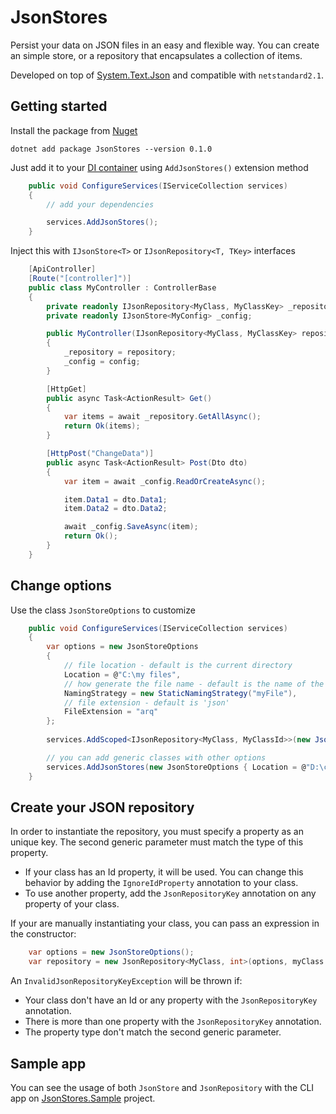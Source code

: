 ﻿# JsonStores

Persist your data on JSON files in an easy and flexible way. You can create an simple store, or a repository that encapsulates a collection of items.

Developed on top of [System.Text.Json](https://docs.microsoft.com/en-us/dotnet/standard/serialization/system-text-json-overview) and compatible with `netstandard2.1`.

## Getting started

Install the package from [Nuget](https://www.nuget.org/packages/JsonStores)

    dotnet add package JsonStores --version 0.1.0

Just add it to your [DI container](https://docs.microsoft.com/en-us/aspnet/core/fundamentals/dependency-injection) using `AddJsonStores()` extension method

```csharp
    public void ConfigureServices(IServiceCollection services)
    {
        // add your dependencies

        services.AddJsonStores();
    }
```

Inject this with `IJsonStore<T>` or `IJsonRepository<T, TKey>` interfaces

```csharp
    [ApiController]
    [Route("[controller]")]
    public class MyController : ControllerBase
    {
        private readonly IJsonRepository<MyClass, MyClassKey> _repository;
        private readonly IJsonStore<MyConfig> _config;

        public MyController(IJsonRepository<MyClass, MyClassKey> repository, IJsonStore<MyConfig> config)
        {
            _repository = repository;
            _config = config;
        }

        [HttpGet]
        public async Task<ActionResult> Get()
        {
            var items = await _repository.GetAllAsync();
            return Ok(items);
        }

        [HttpPost("ChangeData")]
        public async Task<ActionResult> Post(Dto dto)
        {
            var item = await _config.ReadOrCreateAsync();

            item.Data1 = dto.Data1;
            item.Data2 = dto.Data2;

            await _config.SaveAsync(item);
            return Ok();
        }
    }
```

## Change options

Use the class `JsonStoreOptions` to customize

```csharp
    public void ConfigureServices(IServiceCollection services)
    {
        var options = new JsonStoreOptions
        {
            // file location - default is the current directory
            Location = @"C:\my files",
            // how generate the file name - default is the name of the generic class
            NamingStrategy = new StaticNamingStrategy("myFile"),
            // file extension - default is 'json'
            FileExtension = "arq"
        };
        
        services.AddScoped<IJsonRepository<MyClass, MyClassId>>(new JsonRepository(options));

        // you can add generic classes with other options
        services.AddJsonStores(new JsonStoreOptions { Location = @"D:\configs" }, ServiceLifetime.Singleton);
    }
```

## Create your JSON repository

In order to instantiate the repository, you must specify a property as an unique key. The second generic parameter must match the type of this property.

- If your class has an Id property, it will be used. You can change this behavior by adding the `IgnoreIdProperty` annotation to your class.
- To use another property, add the `JsonRepositoryKey` annotation on any property of your class.

If your are manually instantiating your class, you can pass an expression in the constructor:

```csharp
    var options = new JsonStoreOptions();
    var repository = new JsonRepository<MyClass, int>(options, myClass => myClass.Key);
```

An `InvalidJsonRepositoryKeyException` will be thrown if:

- Your class don't have an Id or any property with the `JsonRepositoryKey` annotation.
- There is more than one property with the `JsonRepositoryKey` annotation.
- The property type don't match the second generic parameter.

## Sample app

You can see the usage of both `JsonStore` and `JsonRepository` with the CLI app on [JsonStores.Sample](https://github.com/augustocb23/json-stores/tree/master/JsonStores.Sample) project.
